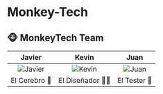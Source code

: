 # Monkey-Tech
## 🐵 MonkeyTech Team

| Javier | Kevin | Juan |
|:-----:|:------:|:----:|
| ![Javier](https://us.123rf.com/450wm/stockee/stockee2308/stockee230823933/211491171-the-monkey-dressed-in-a-vibrant-and-stylish-suit-poses-for-a-fashion-photo-shoot-against-a-grey.jpg) | ![Kevin](https://thumbs.dreamstime.com/b/mono-albino-vestido-con-un-traje-elegante-una-corbata-agradable-retrato-de-moda-animal-antropomorfo-en-actitud-humana-carism%C3%A1tica-285893459.jpg) | ![Juan](https://img.freepik.com/premium-photo/monkey-wearing-suit-studio_1336671-78624.jpg) |
| El Cerebro 🧠 | El Diseñador 👨‍💻 | El Tester 🧪 |
